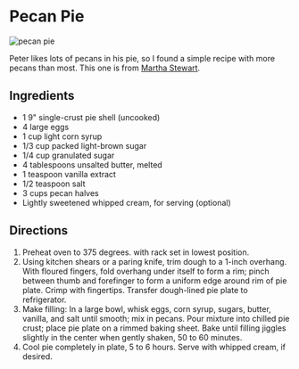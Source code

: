 # Pecan Pie

![pecan pie](http://mcdemarco.net/files/recipes/pecan_pie.jpg)

Peter likes lots of pecans in his pie, so I found a simple recipe with more pecans than most.  This one is from [Martha Stewart](http://www.marthastewart.com/312503/pecan-pie).

## Ingredients

* 1 9" single-crust pie shell (uncooked)
* 4 large eggs 
* 1 cup light corn syrup 
* 1/3 cup packed light-brown sugar 
* 1/4 cup granulated sugar 
* 4 tablespoons unsalted butter, melted 
* 1 teaspoon vanilla extract 
* 1/2 teaspoon salt 
* 3 cups pecan halves 
* Lightly sweetened whipped cream, for serving (optional)

## Directions

1. Preheat oven to 375 degrees. with rack set in lowest position. 
2. Using kitchen shears or a paring knife, trim dough to a 1-inch overhang. With floured fingers, fold overhang under itself to form a rim; pinch between thumb and forefinger to form a uniform edge around rim of pie plate. Crimp with fingertips. Transfer dough-lined pie plate to refrigerator. 
3. Make filling: In a large bowl, whisk eggs, corn syrup, sugars, butter, vanilla, and salt until smooth; mix in pecans. Pour mixture into chilled pie crust; place pie plate on a rimmed baking sheet. Bake until filling jiggles slightly in the center when gently shaken, 50 to 60 minutes. 
4. Cool pie completely in plate, 5 to 6 hours. Serve with whipped cream, if desired.


